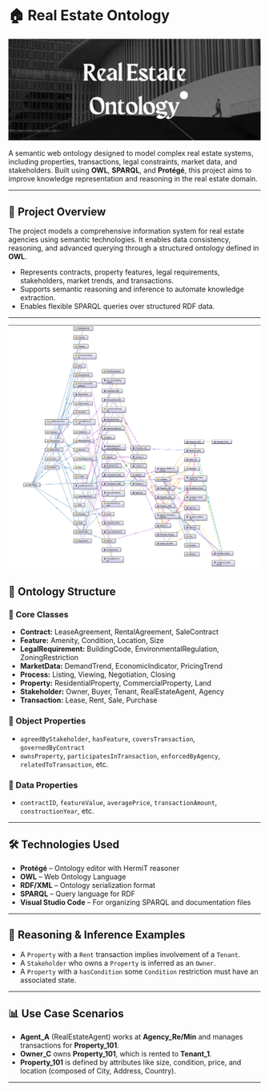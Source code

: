 # 🏠 Real Estate Ontology

![alt text](./starter.png)

A semantic web ontology designed to model complex real estate systems, including properties, transactions, legal constraints, market data, and stakeholders. Built using **OWL**, **SPARQL**, and **Protégé**, this project aims to improve knowledge representation and reasoning in the real estate domain.

---

## 📌 Project Overview

The project models a comprehensive information system for real estate agencies using semantic technologies. It enables data consistency, reasoning, and advanced querying through a structured ontology defined in **OWL**.

- Represents contracts, property features, legal requirements, stakeholders, market trends, and transactions.
- Supports semantic reasoning and inference to automate knowledge extraction.
- Enables flexible SPARQL queries over structured RDF data.

---

![alt text](./ontologyImage.png)


## 🧠 Ontology Structure

### 🔹 Core Classes

- **Contract:** LeaseAgreement, RentalAgreement, SaleContract  
- **Feature:** Amenity, Condition, Location, Size  
- **LegalRequirement:** BuildingCode, EnvironmentalRegulation, ZoningRestriction  
- **MarketData:** DemandTrend, EconomicIndicator, PricingTrend  
- **Process:** Listing, Viewing, Negotiation, Closing  
- **Property:** ResidentialProperty, CommercialProperty, Land  
- **Stakeholder:** Owner, Buyer, Tenant, RealEstateAgent, Agency  
- **Transaction:** Lease, Rent, Sale, Purchase  

### 🔸 Object Properties

- `agreedByStakeholder`, `hasFeature`, `coversTransaction`, `governedByContract`
- `ownsProperty`, `participatesInTransaction`, `enforcedByAgency`, `relatedToTransaction`, etc.

### 🔸 Data Properties

- `contractID`, `featureValue`, `averagePrice`, `transactionAmount`, `constructionYear`, etc.

---

## 🛠️ Technologies Used

- **Protégé** – Ontology editor with HermiT reasoner  
- **OWL** – Web Ontology Language  
- **RDF/XML** – Ontology serialization format  
- **SPARQL** – Query language for RDF  
- **Visual Studio Code** – For organizing SPARQL and documentation files  

---

## 🧪 Reasoning & Inference Examples

- A `Property` with a `Rent` transaction implies involvement of a `Tenant`.  
- A `Stakeholder` who owns a `Property` is inferred as an `Owner`.  
- A `Property` with a `hasCondition` some `Condition` restriction must have an associated state.  

---

## 📊 Use Case Scenarios

- **Agent_A** (RealEstateAgent) works at **Agency_Re/Min** and manages transactions for **Property_101**.  
- **Owner_C** owns **Property_101**, which is rented to **Tenant_1**.  
- **Property_101** is defined by attributes like size, condition, price, and location (composed of City, Address, Country).  

---
